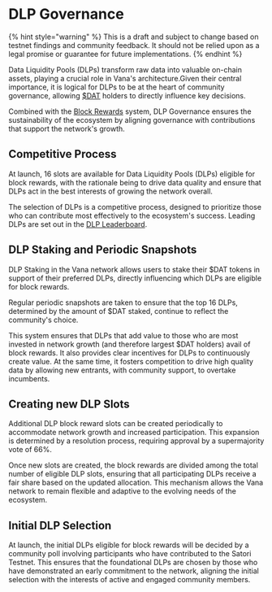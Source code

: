 # DLP Governance

{% hint style="warning" %}
This is a draft and subject to change based on testnet findings and community feedback. It should not be relied upon as a legal promise or guarantee for future implementations.
{% endhint %}

Data Liquidity Pools (DLPs) transform raw data into valuable on-chain assets, playing a crucial role in Vana's architecture.Given their central importance, it is logical for DLPs to be at the heart of community governance, allowing [$DAT](../../undefined/key-terms.md#data-autonomy-token-usddat) holders to directly influence key decisions.&#x20;

Combined with the [Block Rewards](incentives.md) system, DLP Governance ensures the sustainability of the ecosystem by aligning governance with contributions that support the network's growth.

## Competitive Process

At launch, 16 slots are available for Data Liquidity Pools (DLPs) eligible for block rewards, with the rationale being to drive data quality and ensure that DLPs act in the best interests of growing the network overall.&#x20;

The selection of DLPs is a competitive process, designed to prioritize those who can contribute most effectively to the ecosystem's success. Leading DLPs are set out in the [DLP Leaderboard](https://docs.vana.org/vana/welcome-to-vana/dlp-leaderboard).&#x20;

## DLP Staking and Periodic Snapshots

DLP Staking in the Vana network allows users to stake their $DAT tokens in support of their preferred DLPs, directly influencing which DLPs are eligible for block rewards.

Regular periodic snapshots are taken to ensure that the top 16 DLPs, determined by the amount of $DAT staked, continue to reflect the community's choice.&#x20;

This system ensures that DLPs that add value to those who are most invested in network growth (and therefore largest $DAT holders) avail of block rewards. It also provides clear incentives for DLPs to continuously create value.  At the same time, it fosters competition to drive high quality data by allowing new entrants, with community support, to overtake incumbents.

## Creating new DLP Slots

Additional DLP block reward slots can be created periodically to accommodate network growth and increased participation. This expansion is determined by a resolution process, requiring approval by a supermajority vote of 66%.&#x20;

Once new slots are created, the block rewards are divided among the total number of eligible DLP slots, ensuring that all participating DLPs receive a fair share based on the updated allocation. This mechanism allows the Vana network to remain flexible and adaptive to the evolving needs of the ecosystem.

## Initial DLP Selection

At launch, the initial DLPs eligible for block rewards will be decided by a community poll involving participants who have contributed to the Satori Testnet. This ensures that the foundational DLPs are chosen by those who have demonstrated an early commitment to the network, aligning the initial selection with the interests of active and engaged community members.
